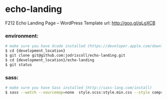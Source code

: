 # echo-landing
F212 Echo Landing Page – WordPress Template
url: http://goo.gl/qLgXCB

### environment:
```bash
# make sure you have Xcode installed (https://developer.apple.com/download)
$ cd {development_location}
$ git clone git@github.com:jodriscoll/echo-landing.git
$ cd {development_location}/echo-landing
$ git status
```

### sass:
```bash
# make sure you have Sass installed (http://sass-lang.com/install)
$ sass --watch --sourcemap=none  style.scss:style.min.css --style compressed
```
